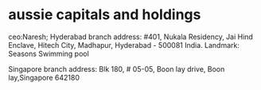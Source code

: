 # aussie capitals and holdings
ceo:Naresh;
Hyderabad branch address: #401, Nukala Residency, Jai Hind Enclave, Hitech City, 
                          Madhapur, Hyderabad - 500081 India.
                          Landmark: Seasons Swimming pool


Singapore branch address: Blk 180, # 05-05, Boon lay drive, Boon lay,Singapore 642180

